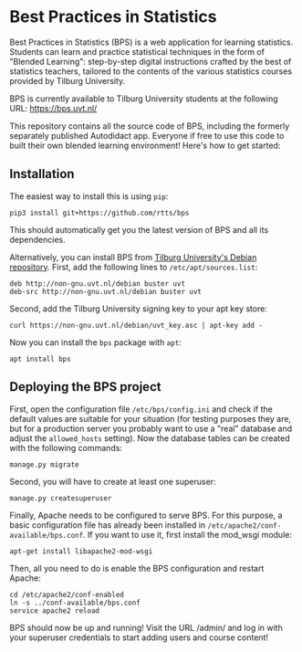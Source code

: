 Best Practices in Statistics
============================

Best Practices in Statistics (BPS) is a web application for learning
statistics. Students can learn and practice statistical techniques in
the form of "Blended Learning": step-by-step digital instructions
crafted by the best of statistics teachers, tailored to the contents
of the various statistics courses provided by Tilburg University.

BPS is currently available to Tilburg University students at the
following URL: https://bps.uvt.nl/

This repository contains all the source code of BPS, including the
formerly separately published Autodidact app. Everyone if free to use
this code to built their own blended learning environment! Here's how
to get started:

Installation
------------

The easiest way to install this is using `pip`:

    pip3 install git+https://github.com/rtts/bps

This should automatically get you the latest version of BPS and all
its dependencies.

Alternatively, you can install BPS from [Tilburg University's Debian
repository](https://non-gnu.uvt.nl/). First, add the following lines
to `/etc/apt/sources.list`:

    deb http://non-gnu.uvt.nl/debian buster uvt
    deb-src http://non-gnu.uvt.nl/debian buster uvt

Second, add the Tilburg University signing key to your apt key store:

    curl https://non-gnu.uvt.nl/debian/uvt_key.asc | apt-key add -

Now you can install the `bps` package with `apt`:

    apt install bps

Deploying the BPS project
-------------------------

First, open the configuration file `/etc/bps/config.ini` and check if
the default values are suitable for your situation (for testing
purposes they are, but for a production server you probably want to
use a "real" database and adjust the `allowed_hosts` setting). Now the
database tables can be created with the following commands:

    manage.py migrate

Second, you will have to create at least one superuser:

    manage.py createsuperuser

Finally, Apache needs to be configured to serve BPS. For this purpose,
a basic configuration file has already been installed in
`/etc/apache2/conf-available/bps.conf`. If you want to use it, first
install the mod_wsgi module:

    apt-get install libapache2-mod-wsgi

Then, all you need to do is enable the BPS configuration and restart
Apache:

    cd /etc/apache2/conf-enabled
    ln -s ../conf-available/bps.conf
    service apache2 reload

BPS should now be up and running! Visit the URL /admin/ and log in
with your superuser credentials to start adding users and course
content!
